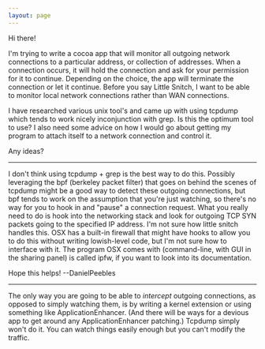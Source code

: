 ```yaml
---
layout: page
---
```


Hi there!

I'm trying to write a cocoa app that will monitor all outgoing network connections to a particular address, or collection of addresses. When a connection occurs, it will hold the connection and ask for your permission for it to continue. Depending on the choice, the app will terminate the connection or let it continue. Before you say Little Snitch, I want to be able to monitor local network connections rather than WAN connections.

I have researched various unix tool's and came up with using tcpdump which tends to work nicely inconjunction with grep. Is this the optimum tool to use? I also need some advice on how I would go about getting my program to attach itself to a network connection and control it.

Any ideas?

----

I don't think using tcpdump + grep is the best way to do this. Possibly leveraging the bpf (berkeley packet filter) that goes on behind the scenes of tcpdump might be a good way to detect these outgoing connections, but bpf tends to work on the assumption that you're just watching, so there's no way for you to hook in and "pause" a connection request. What you really need to do is hook into the networking stack and look for outgoing TCP SYN packets going to the specified IP address. I'm not sure how little snitch handles this. OSX has a built-in firewall that might have hooks to allow you to do this without writing lowish-level code, but I'm not sure how to interface with it. The program OSX comes with (command-line, with GUI in the sharing panel) is called ipfw, if you want to look into its documentation.

Hope this helps!
--DanielPeebles

----

The only way you are going to be able to *intercept* outgoing connections, as opposed to simply watching them, is by writing a kernel extension or using something like ApplicationEnhancer. (And there will be ways for a devious app to get around any ApplicationEnhancer patching.) Tcpdump simply won't do it. You can watch things easily enough but you can't modify the traffic.
